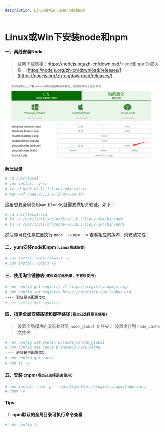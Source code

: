 ```yaml
---
description: Linux或Win下安装node和npm
---
```


# Linux或Win下安装node和npm

#### 一、离线安装Node

> 官网下载链接：https://nodejs.org/zh-cn/download/
> node和npm对应关系：[https://nodejs.org/zh-cn/download/releases/](https://nodejs.org/zh-cn/download/releases/)

![](../assets/jianshu/2743275-497a8e6f4e7c11d2.png)

**解压目录**

```bash
# cd /usr/local
# yum install -y xz
# xz -d node-v8.11.1-linux-x64.tar.xz
# tar -xf node-v8.11.1-linux-x64.tar
```

这里想要全局使用`npm` 和 `node`,就需要做相关软链，如下！
```bash
# cd /usr/local/bin
# ln -s /usr/local/src/node-v8.10.0-linux-x64/bin/npm
# ln -s /usr/local/src/node-v8.10.0-linux-x64/bin/node
```

然后即可在任意位置执行 `node  -v`   `npm  -v`  查看相应的版本，则安装完成！

#### 二、yum安装node和npm`(Linux快速安装)`
```bash
# yum install epel-release -y
# yum install nodejs -y
```

#### 三、使用淘宝镜像站`(建议跳过此步骤，不建议使用)`
```bash
# npm config get registry // https://registry.npmjs.org/
# npm config set registry https://registry.npm.taobao.org
---- 验证是否配置成功
# npm config get registry
```

#### 四、指定全局安装路径和缓存路径`(看自己选择是否使用)`

> 设置全局模块的安装路径到 `node_global` 文件夹，
> 设置缓存到 `node_cache` 文件夹

```bash
# npm config set prefix D:\nodejs\node_global
# npm config set cache D:\nodejs\node_cache
---- 验证是否配置成功
# npm config get cache
# npm ls -g
```

#### 五、安装 cnpm`(看自己选择是否使用)`
```bash
# npm install cnpm -g --registry=https://registry.npm.taobao.org
# cnpm -v
```

#### Tips:
1. **npm默认的全局目录可执行命令查看**
```bash
# npm config ls
```
